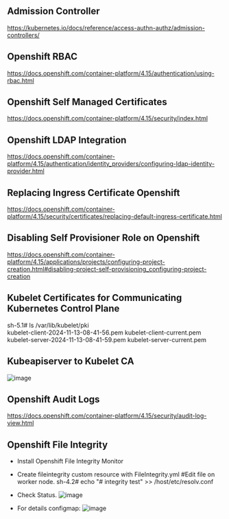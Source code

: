 
Admission Controller
----------------
https://kubernetes.io/docs/reference/access-authn-authz/admission-controllers/

Openshift RBAC
----------------
https://docs.openshift.com/container-platform/4.15/authentication/using-rbac.html

Openshift Self Managed Certificates
-----------------
https://docs.openshift.com/container-platform/4.15/security/index.html

Openshift LDAP Integration
-----------------
https://docs.openshift.com/container-platform/4.15/authentication/identity_providers/configuring-ldap-identity-provider.html

Replacing Ingress Certificate Openshift
-----------------
https://docs.openshift.com/container-platform/4.15/security/certificates/replacing-default-ingress-certificate.html

Disabling Self Provisioner Role on Openshift
-----------------
https://docs.openshift.com/container-platform/4.15/applications/projects/configuring-project-creation.html#disabling-project-self-provisioning_configuring-project-creation

Kubelet Certificates for Communicating Kubernetes Control Plane
-----------------
sh-5.1# ls /var/lib/kubelet/pki         
kubelet-client-2024-11-13-08-41-56.pem  kubelet-client-current.pem  kubelet-server-2024-11-13-08-41-59.pem  kubelet-server-current.pem

Kubeapiserver to Kubelet CA
-----------------
![image](https://github.com/user-attachments/assets/f05b8dcb-e835-46c3-a771-7d37e5298030)

Openshift Audit Logs
----------------
https://docs.openshift.com/container-platform/4.15/security/audit-log-view.html

Openshift File Integrity
------------------
- Install Openshift File Integrity Monitor

- Create fileintegrity custom resource with FileIntegrity.yml
  #Edit file on worker node.
  sh-4.2# echo "# integrity test" >> /host/etc/resolv.conf

- Check Status.
![image](https://github.com/user-attachments/assets/791f8a46-96be-4d57-b505-cc5e7d56d925)

- For details configmap:
![image](https://github.com/user-attachments/assets/11e8e778-4dc8-4833-9058-c7d5f1b2e5b0)



